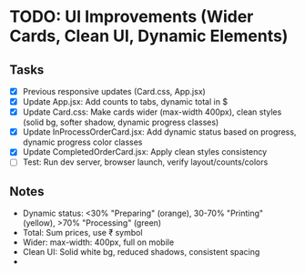 # TODO: UI Improvements (Wider Cards, Clean UI, Dynamic Elements)

## Tasks
- [x] Previous responsive updates (Card.css, App.jsx)
- [x] Update App.jsx: Add counts to tabs, dynamic total in $
- [x] Update Card.css: Make cards wider (max-width 400px), clean styles (solid bg, softer shadow, dynamic progress classes)
- [x] Update InProcessOrderCard.jsx: Add dynamic status based on progress, dynamic progress color classes
- [x] Update CompletedOrderCard.jsx: Apply clean styles consistency
- [ ] Test: Run dev server, browser launch, verify layout/counts/colors

## Notes
- Dynamic status: <30% "Preparing" (orange), 30-70% "Printing" (yellow), >70% "Processing" (green)
- Total: Sum prices, use ₹ symbol
- Wider: max-width: 400px, full on mobile
- Clean UI: Solid white bg, reduced shadows, consistent spacing
- 